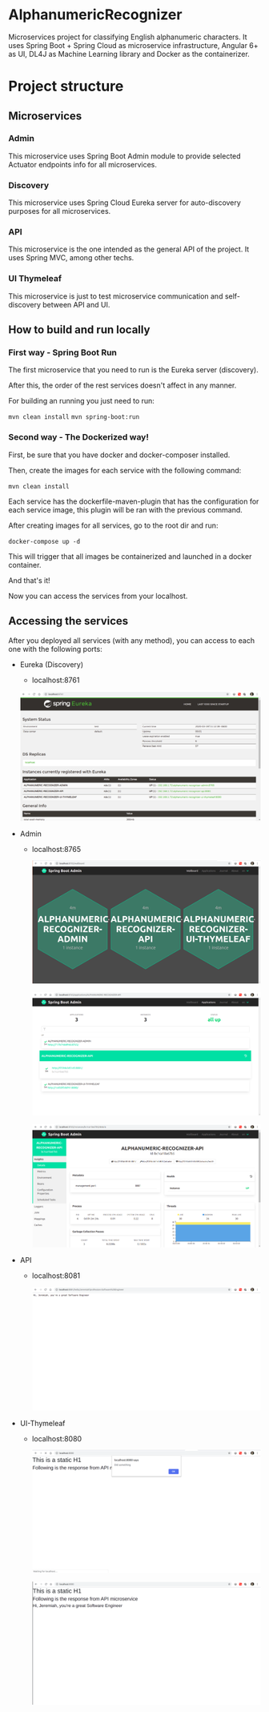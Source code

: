 # AlphanumericRecognizer
Microservices project for classifying English alphanumeric characters. It uses Spring Boot + Spring Cloud as microservice infrastructure, Angular 6+ as UI, DL4J as Machine Learning library and Docker as the containerizer.

# Project structure

## Microservices

### Admin
This microservice uses Spring Boot Admin module to provide selected Actuator
endpoints info for all microservices.

###  Discovery
This microservice uses Spring Cloud Eureka server for auto-discovery
purposes for all microservices.

### API
This microservice is the one intended as the general API of the project.
It uses Spring MVC, among other techs.

### UI Thymeleaf
This microservice is just to test microservice communication and
self-discovery between API and UI.


## How to build and run locally

### First way - Spring Boot Run
The first microservice that you need to run is the Eureka server (discovery).

After this, the order of the rest services doesn't affect in any manner.

For building an running you just need to run:

`mvn clean install`
`mvn spring-boot:run`


### Second way - The Dockerized way!
First, be sure that you have docker and docker-composer installed.

Then, create the images for each service with the following command:

`mvn clean install`

Each service has the dockerfile-maven-plugin that has the configuration
for each service image, this plugin will be ran with the previous command.

After creating images for all services, go to the root dir and run:

`docker-compose up -d`

This will trigger that all images be containerized and launched in a docker
container.

And that's it!

Now you can access the services from your localhost.

## Accessing the services

After you deployed all services (with any method), you can access to each one with the
following ports:

- Eureka (Discovery)
  - localhost:8761
  
  ![Eureka](https://github.com/JeremiahSeagraves/AlphanumericRecognizer/blob/master/readme-files/eureka.png?raw=true)
  
- Admin
  - localhost:8765
  
    ![Spring Boot Admin 1](https://github.com/JeremiahSeagraves/AlphanumericRecognizer/blob/master/readme-files/admin-1.png?raw=true)
    
    ![Spring Boot Admin 2](https://github.com/JeremiahSeagraves/AlphanumericRecognizer/blob/master/readme-files/admin-2.png?raw=true)
    
    ![Spring Boot Admin 3](https://github.com/JeremiahSeagraves/AlphanumericRecognizer/blob/master/readme-files/admin-3.png?raw=true)

- API
  - localhost:8081
  
    ![API](https://github.com/JeremiahSeagraves/AlphanumericRecognizer/blob/master/readme-files/api.png?raw=true)

- UI-Thymeleaf
  - localhost:8080
  
    ![UI Thymeleaf 1](https://github.com/JeremiahSeagraves/AlphanumericRecognizer/blob/master/readme-files/ui-thymeleaf-1.png?raw=true)
    
    ![UI Thymeleaf 2](https://github.com/JeremiahSeagraves/AlphanumericRecognizer/blob/master/readme-files/ui-thymeleaf-2.png?raw=true)

 
